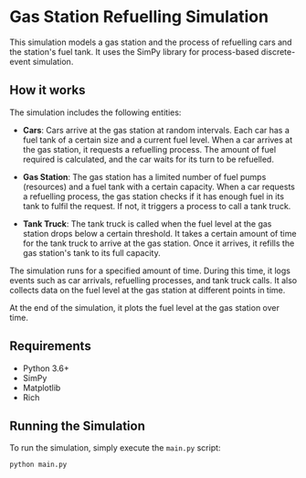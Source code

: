 # Gas Station Refuelling Simulation

This simulation models a gas station and the process of refuelling cars and the station's fuel tank. It uses the SimPy library for process-based discrete-event simulation.

## How it works

The simulation includes the following entities:

- **Cars**: Cars arrive at the gas station at random intervals. Each car has a fuel tank of a certain size and a current fuel level. When a car arrives at the gas station, it requests a refuelling process. The amount of fuel required is calculated, and the car waits for its turn to be refuelled.

- **Gas Station**: The gas station has a limited number of fuel pumps (resources) and a fuel tank with a certain capacity. When a car requests a refuelling process, the gas station checks if it has enough fuel in its tank to fulfil the request. If not, it triggers a process to call a tank truck.

- **Tank Truck**: The tank truck is called when the fuel level at the gas station drops below a certain threshold. It takes a certain amount of time for the tank truck to arrive at the gas station. Once it arrives, it refills the gas station's tank to its full capacity.

The simulation runs for a specified amount of time. During this time, it logs events such as car arrivals, refuelling processes, and tank truck calls. It also collects data on the fuel level at the gas station at different points in time.

At the end of the simulation, it plots the fuel level at the gas station over time.

## Requirements

- Python 3.6+
- SimPy
- Matplotlib
- Rich

## Running the Simulation

To run the simulation, simply execute the `main.py` script:

```bash
python main.py
```